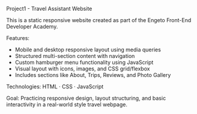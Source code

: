 Project1 - Travel Assistant Website 

This is a static responsive website created as part of the Engeto Front-End Developer Academy.

Features:
- Mobile and desktop responsive layout using media queries
- Structured multi-section content with navigation
- Custom hamburger menu functionality using JavaScript
- Visual layout with icons, images, and CSS grid/flexbox
- Includes sections like About, Trips, Reviews, and Photo Gallery

Technologies:
HTML · CSS · JavaScript

Goal:
Practicing responsive design, layout structuring, and basic interactivity in a real-world style travel webpage.

